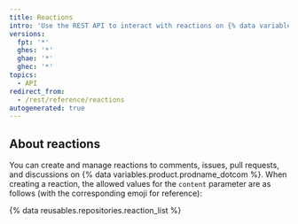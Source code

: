 ```yaml
---
title: Reactions
intro: 'Use the REST API to interact with reactions on {% data variables.product.prodname_dotcom %}.'
versions:
  fpt: '*'
  ghes: '*'
  ghae: '*'
  ghec: '*'
topics:
  - API
redirect_from:
  - /rest/reference/reactions
autogenerated: true
---
```


## About reactions

You can create and manage reactions to comments, issues, pull requests, and discussions on {% data variables.product.prodname_dotcom %}. When creating a reaction, the allowed values for the `content` parameter are as follows (with the corresponding emoji for reference):

{% data reusables.repositories.reaction_list %}


<!-- Content after this section is automatically generated -->
